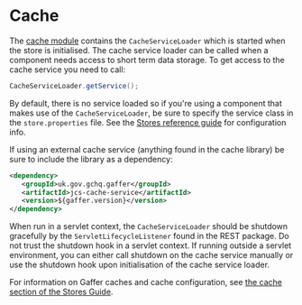 # Cache

The [cache module](https://github.com/gchq/Gaffer/tree/master/core/cache) contains the `CacheServiceLoader` which is started when the store is initialised. The cache service loader can be called when a component needs access to short term data storage.
To get access to the cache service you need to call:
```java
CacheServiceLoader.getService();
```

By default, there is no service loaded so if you're using a component that makes use of the `CacheServiceLoader`, be sure to specify the service class in the `store.properties` file.
See the [Stores reference guide](../../../administration-guide/gaffer-stores/store-guide.md#cache-configuration) for configuration info.

If using an external cache service (anything found in the cache library) be sure to include the library as a dependency:
```xml
<dependency>
   <groupId>uk.gov.gchq.gaffer</groupId>
   <artifactId>jcs-cache-service</artifactId>
   <version>${gaffer.version}</version>
</dependency>
```

When run in a servlet context, the `CacheServiceLoader` should be shutdown gracefully by the `ServletLifecycleListener` found in the REST package. Do not trust the shutdown hook in a servlet context.
If running outside a servlet environment, you can either call shutdown on the cache service manually or use the shutdown hook upon initialisation of the cache service loader.

For information on Gaffer caches and cache configuration, see [the cache section of the Stores Guide](../../../administration-guide/gaffer-stores/store-guide.md#caches).
